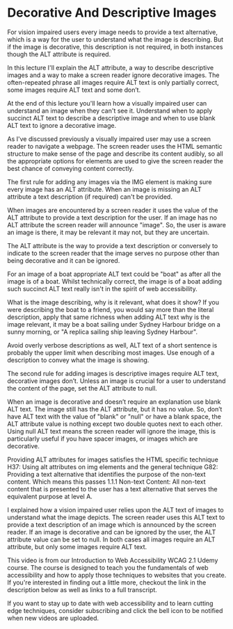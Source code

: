 # Decorative And Descriptive Images #

For vision impaired users every image needs to provide a text alternative, which is a way for the user to understand what the image is describing. But if the image is decorative, this description is not required, in both instances though the ALT attribute is required.

In this lecture I'll explain the ALT attribute, a way to describe descriptive images and a way to make a screen reader ignore decorative images. The often-repeated phrase all images require ALT text is only partially correct, some images require ALT text and some don’t.

At the end of this lecture you'll learn how a visually impaired user can understand an image when they can't see it. Understand when to apply succinct ALT text to describe a descriptive image and when to use blank ALT text to ignore a decorative image. 

As I've discussed previously a visually impaired user may use a screen reader to navigate a webpage. The screen reader uses the HTML semantic structure to make sense of the page and describe its content audibly, so all the appropriate options for elements are used to give the screen reader the best chance of conveying content correctly.

The first rule for adding any images via the IMG element is making sure every image has an ALT attribute. When an image is missing an ALT attribute a text description (if required) can't be provided.

When images are encountered by a screen reader it uses the value of the ALT attribute to provide a text description for the user. If an image has no ALT attribute the screen reader will announce "image". So, the user is aware an image is there, it may be relevant it may not, but they are uncertain. 

The ALT attribute is the way to provide a text description or conversely to indicate to the screen reader that the image serves no purpose other than being decorative and it can be ignored.

For an image of a boat appropriate ALT text could be "boat" as after all the image is of a boat. Whilst technically correct, the image is of a boat adding such succinct ALT text really isn't in the spirit of web accessibility. 

What is the image describing, why is it relevant, what does it show? If you were describing the boat to a friend, you would say more than the literal description, apply that same richness when adding ALT text why is the image relevant, it may be a boat sailing under Sydney Harbour bridge on a sunny morning, or "A replica sailing ship leaving Sydney Harbour".

Avoid overly verbose descriptions as well, ALT text of a short sentence is probably the upper limit when describing most images. Use enough of a description to convey what the image is showing.

The second rule for adding images is descriptive images require ALT text, decorative images don’t. Unless an image is crucial for a user to understand the content of the page, set the ALT attribute to null.

When an image is decorative and doesn’t require an explanation use blank ALT text. The image still has the ALT attribute, but it has no value. So, don’t have ALT text with the value of "blank" or "null" or have a blank space, the ALT attribute value is nothing except two double quotes next to each other. Using null ALT text means the screen reader will ignore the image, this is particularly useful if you have spacer images, or images which are decorative.

Providing ALT attributes for images satisfies the HTML specific technique H37: Using alt attributes on img elements and the general technique G82: Providing a text alternative that identifies the purpose of the non-text content. Which means this passes 1.1.1 Non-text Content: All non-text content that is presented to the user has a text alternative that serves the equivalent purpose at level A.

I explained how a vision impaired user relies upon the ALT text of images to understand what the image depicts. The screen reader uses this ALT text to provide a text description of an image which is announced by the screen reader. If an image is decorative and can be ignored by the user, the ALT attribute value can be set to null. In both cases all images require an ALT attribute, but only some images require ALT text.

This video is from our Introduction to Web Accessibility WCAG 2.1 Udemy course. The course is designed to teach you the fundamentals of web accessibility and how to apply those techniques to websites that you create. If you're interested in finding out a little more, checkout the link in the description below as well as links to a full transcript.

If you want to stay up to date with web accessibility and to learn cutting edge techniques, consider subscribing and click the bell icon to be notified when new videos are uploaded.
